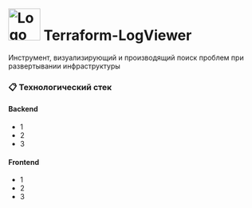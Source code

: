 # <img width="64" height="64" alt="Logo" src="https://github.com/user-attachments/assets/a873c675-12cc-4544-bb98-2437a63cb335" /> Terraform-LogViewer
Инструмент, визуализирующий и производящий поиск проблем при развертывании инфраструктуры

### 📋 Технологический стек
#### Backend
- 1
- 2
- 3

#### Frontend 
- 1
- 2
- 3
